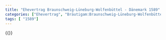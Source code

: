 ```yaml
---
title: "Ehevertrag Braunschweig-Lüneburg-Wolfenbüttel - Dänemark 1589"
categories: ["Ehevertrag", "Bräutigam:Braunschweig-Lüneburg-Wolfenbüttel", "Braut: Dänemark", "Eheschließung vollzogen?:Ja", "verschiedenkonfessionelle Ehe?:Nein", "Dynastie Bräutigam:Welfen", "Akteur Bräutigam:Welfen", "Akteur Braut:Oldenburg (Dänemark)", "Textbezug?:ja", "Ständisch?:nein", "Ratifikation?:nein", "Sonstiges?:nein", "Bräutigam:Braunschweig-Lüneburg-Wolfenbüttel", "Braut: Dänemark"]
tags: [ "1589"]
---
```

<!--more-->
{{<v25>}}